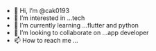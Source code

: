 - 👋 Hi, I’m @cak0193
- 👀 I’m interested in ...tech
- 🌱 I’m currently learning ...flutter and python
- 💞️ I’m looking to collaborate on ...app developer
- 📫 How to reach me ...

<!---
cak0193/cak0193 is a ✨ special ✨ repository because its `README.md` (this file) appears on your GitHub profile.
You can click the Preview link to take a look at your changes.
--->
